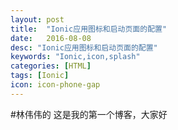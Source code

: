 ```yaml
---
layout: post
title:  "Ionic应用图标和启动页面的配置"
date:   2016-08-08
desc: "Ionic应用图标和启动页面的配置"
keywords: "Ionic,icon,splash"
categories: [HTML]
tags: [Ionic]
icon: icon-phone-gap
---
```

#林伟伟的
这是我的第一个博客，大家好